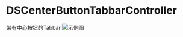 # DSCenterButtonTabbarController
带有中心按钮的Tabbar
![示例图](https://upload-images.jianshu.io/upload_images/14458179-d64064d6e5712438.png?imageMogr2/auto-orient/strip%7CimageView2/2/w/1240)
